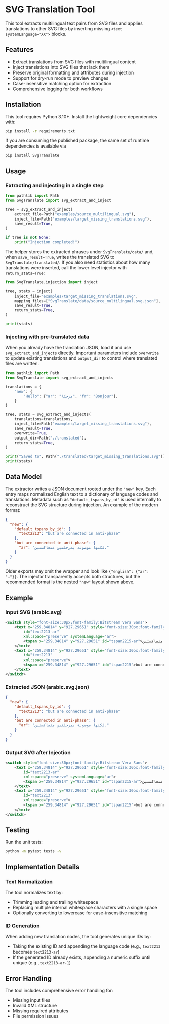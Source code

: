 # SVG Translation Tool

This tool extracts multilingual text pairs from SVG files and applies translations to other SVG files by inserting missing `<text systemLanguage="XX">` blocks.

## Features

- Extract translations from SVG files with multilingual content
- Inject translations into SVG files that lack them
- Preserve original formatting and attributes during injection
- Support for dry-run mode to preview changes
- Case-insensitive matching option for extraction
- Comprehensive logging for both workflows

## Installation

This tool requires Python 3.10+. Install the lightweight core dependencies with:

```bash
pip install -r requirements.txt
```

If you are consuming the published package, the same set of runtime
dependencies is available via
```bash
pip install SvgTranslate
```
## Usage

### Extracting and injecting in a single step

```python
from pathlib import Path
from SvgTranslate import svg_extract_and_inject

tree = svg_extract_and_inject(
    extract_file=Path("examples/source_multilingual.svg"),
    inject_file=Path("examples/target_missing_translations.svg"),
    save_result=True,
)

if tree is not None:
    print("Injection completed!")
```

The helper stores the extracted phrases under `SvgTranslate/data/` and,
when `save_result=True`, writes the translated SVG to
`SvgTranslate/translated/`. If you also need statistics about how many
translations were inserted, call the lower level injector with
`return_stats=True`:

```python
from SvgTranslate.injection import inject

tree, stats = inject(
    inject_file="examples/target_missing_translations.svg",
    mapping_files=["SvgTranslate/data/source_multilingual.svg.json"],
    save_result=True,
    return_stats=True,
)

print(stats)
```

### Injecting with pre-translated data

When you already have the translation JSON, load it and use
`svg_extract_and_injects` directly. Important parameters include `overwrite`
to update existing translations and `output_dir` to control where translated
files are written.

```python
from pathlib import Path
from SvgTranslate import svg_extract_and_injects

translations = {
    "new": {
        "Hello": {"ar": "مرحبًا", "fr": "Bonjour"},
    }
}

tree, stats = svg_extract_and_injects(
    translations=translations,
    inject_file=Path("examples/target_missing_translations.svg"),
    save_result=True,
    overwrite=True,
    output_dir=Path("./translated"),
    return_stats=True,
)

print("Saved to", Path("./translated/target_missing_translations.svg"))
print(stats)
```

## Data Model

The extractor writes a JSON document rooted under the `"new"` key. Each entry
maps normalized English text to a dictionary of language codes and
translations. Metadata such as `"default_tspans_by_id"` is used internally to
reconstruct the SVG structure during injection. An example of the modern
format:

```json
{
  "new": {
    "default_tspans_by_id": {
      "text2213": "but are connected in anti-phase"
    },
    "but are connected in anti-phase": {
      "ar": "لكنها موصولة بمرحلتين متعاكستين."
    }
  }
}
```

Older exports may omit the wrapper and look like
`{"english": {"ar": "…"}}`. The injector transparently accepts both
structures, but the recommended format is the nested `"new"` layout shown
above.

## Example

### Input SVG (arabic.svg)

```xml
<switch style="font-size:30px;font-family:Bitstream Vera Sans">
    <text x="259.34814" y="927.29651" style="font-size:30px;font-family:Bitstream Vera Sans"
        id="text2213-ar"
        xml:space="preserve" systemLanguage="ar">
        <tspan x="259.34814" y="927.29651" id="tspan2215-ar">لكنها موصولة بمرحلتين متعاكستين.</tspan>
    </text>
    <text x="259.34814" y="927.29651" style="font-size:30px;font-family:Bitstream Vera Sans"
        id="text2213"
        xml:space="preserve">
        <tspan x="259.34814" y="927.29651" id="tspan2215">but are connected in anti-phase</tspan>
    </text>
</switch>
```

### Extracted JSON (arabic.svg.json)

```json
{
  "new": {
    "default_tspans_by_id": {
      "text2213": "but are connected in anti-phase"
    },
    "but are connected in anti-phase": {
      "ar": "لكنها موصولة بمرحلتين متعاكستين."
    }
  }
}
```

### Output SVG after Injection

```xml
<switch style="font-size:30px;font-family:Bitstream Vera Sans">
    <text x="259.34814" y="927.29651" style="font-size:30px;font-family:Bitstream Vera Sans"
        id="text2213-ar"
        xml:space="preserve" systemLanguage="ar">
        <tspan x="259.34814" y="927.29651" id="tspan2215-ar">لكنها موصولة بمرحلتين متعاكستين.</tspan>
    </text>
    <text x="259.34814" y="927.29651" style="font-size:30px;font-family:Bitstream Vera Sans"
        id="text2213"
        xml:space="preserve">
        <tspan x="259.34814" y="927.29651" id="tspan2215">but are connected in anti-phase</tspan>
    </text>
</switch>
```

## Testing

Run the unit tests:

```bash
python -m pytest tests -v
```

## Implementation Details

### Text Normalization

The tool normalizes text by:
- Trimming leading and trailing whitespace
- Replacing multiple internal whitespace characters with a single space
- Optionally converting to lowercase for case-insensitive matching

### ID Generation

When adding new translation nodes, the tool generates unique IDs by:
- Taking the existing ID and appending the language code (e.g., `text2213` becomes `text2213-ar`)
- If the generated ID already exists, appending a numeric suffix until unique (e.g., `text2213-ar-1`)

## Error Handling

The tool includes comprehensive error handling for:
- Missing input files
- Invalid XML structure
- Missing required attributes
- File permission issues

